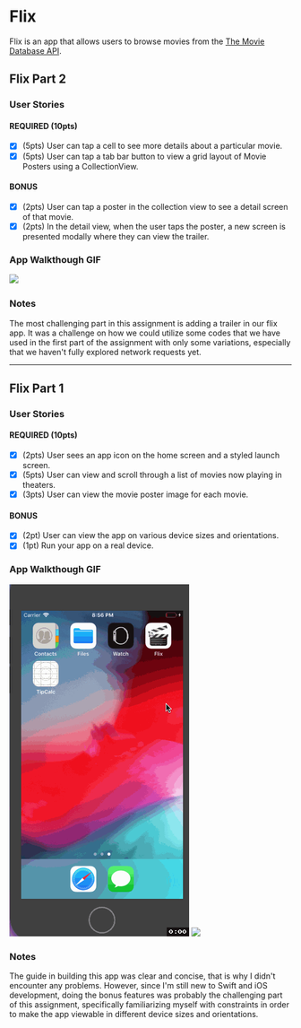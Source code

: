 # Flix

Flix is an app that allows users to browse movies from the [The Movie Database API](http://docs.themoviedb.apiary.io/#).

## Flix Part 2

### User Stories

#### REQUIRED (10pts)
- [x] (5pts) User can tap a cell to see more details about a particular movie.
- [x] (5pts) User can tap a tab bar button to view a grid layout of Movie Posters using a CollectionView.

#### BONUS
- [x] (2pts) User can tap a poster in the collection view to see a detail screen of that movie.
- [x] (2pts) In the detail view, when the user taps the poster, a new screen is presented modally where they can view the trailer.

### App Walkthough GIF

![](flix-iphoneXR-2.gif)

### Notes
The most challenging part in this assignment is adding a trailer in our flix app. It was a challenge on how we could utilize some codes that we have used in the first part of the assignment with only some variations, especially that we haven't fully explored network requests yet. 

---

## Flix Part 1

### User Stories

#### REQUIRED (10pts)
- [x] (2pts) User sees an app icon on the home screen and a styled launch screen.
- [x] (5pts) User can view and scroll through a list of movies now playing in theaters.
- [x] (3pts) User can view the movie poster image for each movie.

#### BONUS
- [x] (2pt) User can view the app on various device sizes and orientations.
- [x] (1pt) Run your app on a real device.

### App Walkthough GIF
![](flix-iphone8.gif)
![](flix-iphoneXR.gif)

### Notes
The guide in building this app was clear and concise, that is why I didn't encounter any problems. However, since I'm still new to Swift and iOS development, doing the bonus features was probably the challenging part of this assignment, specifically familiarizing myself with constraints in order to make the app viewable in different device sizes and orientations.

